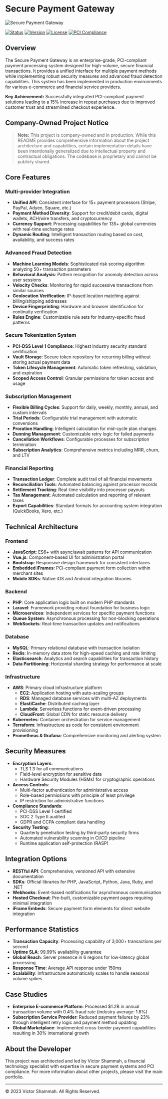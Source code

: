 # Secure Payment Gateway

![Secure Payment Gateway](https://images.pexels.com/photos/4482900/pexels-photo-4482900.jpeg?auto=compress&cs=tinysrgb&w=1260&h=750&dpr=1)

[![Status](https://img.shields.io/badge/Status-Active-brightgreen.svg)](https://github.com/Shammah1998/payment-gateway)
[![Version](https://img.shields.io/badge/Version-1.4.0-blue.svg)](https://github.com/Shammah1998/payment-gateway)
[![License](https://img.shields.io/badge/License-Proprietary-red.svg)](https://github.com/Shammah1998/payment-gateway)
[![PCI Compliance](https://img.shields.io/badge/PCI--DSS-Compliant-green.svg)](https://www.pcisecuritystandards.org/)

## Overview

The Secure Payment Gateway is an enterprise-grade, PCI-compliant payment processing system designed for high-volume, secure financial transactions. It provides a unified interface for multiple payment methods while implementing robust security measures and advanced fraud detection capabilities. This system has been implemented in production environments for various e-commerce and financial service providers.

**Key Achievement:** Successfully integrated PCI-compliant payment solutions leading to a 15% increase in repeat purchases due to improved customer trust and streamlined checkout experience.

## Company-Owned Project Notice

> **Note:** This project is company-owned and in production. While this README provides comprehensive information about the project architecture and capabilities, certain implementation details have been intentionally generalized due to intellectual property and contractual obligations. The codebase is proprietary and cannot be publicly shared.

## Core Features

### Multi-provider Integration
- **Unified API**: Consistent interface for 15+ payment processors (Stripe, PayPal, Adyen, Square, etc.)
- **Payment Method Diversity**: Support for credit/debit cards, digital wallets, ACH/wire transfers, and cryptocurrency
- **Currency Support**: Processing capabilities for 135+ global currencies with real-time exchange rates
- **Dynamic Routing**: Intelligent transaction routing based on cost, availability, and success rates

### Advanced Fraud Detection
- **Machine Learning Models**: Sophisticated risk scoring algorithm analyzing 50+ transaction parameters
- **Behavioral Analysis**: Pattern recognition for anomaly detection across user sessions
- **Velocity Checks**: Monitoring for rapid successive transactions from similar sources
- **Geolocation Verification**: IP-based location matching against billing/shipping addresses
- **Device Fingerprinting**: Hardware and browser identification for continuity verification
- **Rules Engine**: Customizable rule sets for industry-specific fraud patterns

### Secure Tokenization System
- **PCI-DSS Level 1 Compliance**: Highest industry security standard certification
- **Vault Storage**: Secure token repository for recurring billing without storing actual payment data
- **Token Lifecycle Management**: Automatic token refreshing, validation, and expiration
- **Scoped Access Control**: Granular permissions for token access and usage

### Subscription Management
- **Flexible Billing Cycles**: Support for daily, weekly, monthly, annual, and custom intervals
- **Trial Periods**: Configurable trial management with automatic conversions
- **Proration Handling**: Intelligent calculation for mid-cycle plan changes
- **Dunning Management**: Customizable retry logic for failed payments
- **Cancellation Workflows**: Configurable processes for subscription termination
- **Subscription Analytics**: Comprehensive metrics including MRR, churn, and LTV

### Financial Reporting
- **Transaction Ledger**: Complete audit trail of all financial movements
- **Reconciliation Tools**: Automated balancing against processor records
- **Settlement Tracking**: Real-time visibility into processor payouts
- **Tax Management**: Automated calculation and reporting of relevant taxes
- **Export Capabilities**: Standard formats for accounting system integration (QuickBooks, Xero, etc.)

## Technical Architecture

### Frontend
- **JavaScript**: ES6+ with async/await patterns for API communication
- **Vue.js**: Component-based UI for administration portal
- **Bootstrap**: Responsive design framework for consistent interfaces
- **Embedded iFrames**: PCI-compliant payment form collection within merchant sites
- **Mobile SDKs**: Native iOS and Android integration libraries

### Backend
- **PHP**: Core application logic built on modern PHP standards
- **Laravel**: Framework providing robust foundation for business logic
- **Microservices**: Independent services for specific payment functions
- **Queue System**: Asynchronous processing for non-blocking operations
- **WebSockets**: Real-time transaction updates and notifications

### Database
- **MySQL**: Primary relational database with transaction isolation
- **Redis**: In-memory data store for high-speed caching and rate limiting
- **Elasticsearch**: Analytics and search capabilities for transaction history
- **Data Partitioning**: Horizontal sharding strategy for performance at scale

### Infrastructure
- **AWS**: Primary cloud infrastructure platform
  - **EC2**: Application hosting with auto-scaling groups
  - **RDS**: Managed database services with multi-AZ deployments
  - **ElastiCache**: Distributed caching layer
  - **Lambda**: Serverless functions for event-driven processing
  - **CloudFront**: Global CDN for static resource delivery
- **Kubernetes**: Container orchestration for service management
- **Terraform**: Infrastructure as code for consistent environment provisioning
- **Prometheus & Grafana**: Comprehensive monitoring and alerting system

## Security Measures

- **Encryption Layers**:
  - TLS 1.3 for all communications
  - Field-level encryption for sensitive data
  - Hardware Security Modules (HSMs) for cryptographic operations
- **Access Controls**:
  - Multi-factor authentication for administrative access
  - Role-based permissions with principle of least privilege
  - IP restriction for administrative functions
- **Compliance Standards**:
  - PCI-DSS Level 1 certified
  - SOC 2 Type II audited
  - GDPR and CCPA compliant data handling
- **Security Testing**:
  - Quarterly penetration testing by third-party security firms
  - Automated vulnerability scanning in CI/CD pipeline
  - Runtime application self-protection (RASP)

## Integration Options

- **RESTful API**: Comprehensive, versioned API with extensive documentation
- **SDKs**: Official libraries for PHP, JavaScript, Python, Java, Ruby, and .NET
- **Webhooks**: Event-based notifications for asynchronous communication
- **Hosted Checkout**: Pre-built, customizable payment pages requiring minimal integration
- **iFrame Embeds**: Secure payment form elements for direct website integration

## Performance Statistics

- **Transaction Capacity**: Processing capability of 3,000+ transactions per second
- **Uptime SLA**: 99.99% availability guarantee
- **Global Reach**: Server presence in 6 regions for low-latency global processing
- **Response Time**: Average API response under 150ms
- **Scalability**: Infrastructure automatically scales to handle seasonal volume spikes

## Case Studies

- **Enterprise E-commerce Platform**: Processed $1.2B in annual transaction volume with 0.4% fraud rate (industry average: 1.8%)
- **Subscription Service Provider**: Reduced payment failures by 23% through intelligent retry logic and payment method updating
- **Global Marketplace**: Implemented cross-border payment capabilities resulting in 30% international growth

## About the Developer

This project was architected and led by Victor Shammah, a financial technology specialist with expertise in secure payment systems and PCI compliance. For more information about other projects, please visit the main portfolio.

---

© 2023 Victor Shammah. All Rights Reserved. 